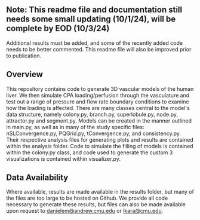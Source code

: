 ## Note: This readme file and documentation still needs some small updating (10/1/24), will be complete by EOD (10/3/24)
Additional results must be added, and some of the recently added code needs to be better commented. This readme file will also be improved prior to publication.

## Overview
This repository contains code to generate 3D vascular models of the human liver. We then simulate CPA loading/perfusion through the vasculature and test out a range of pressure and flow rate boundary conditions to examine how the loading is affected. There are many classes central to the model's data structure, namely colony.py, branch.py, superlobule.py, node.py, attractor.py and segment.py. Models can be created in the manner outlined in main.py, as well as in many of the study specific files: nSLConvergence.py, PQGrid.py, tConvergence.py, and consistency.py. Their respective analysis files for generating plots and results are contained within the analysis folder. Code to simulate the filling of models is contained within the colony.py class, and code used to generate the custom 3 visualizations is contained within visualizer.py.

## Data Availability
Where available, results are made available in the results folder, but many of the files are too large to be hosted on Github. We provide all code necessary to generate these results, but files can also be made available upon request to <danielem@andrew.cmu.edu> or <lkara@cmu.edu>.

